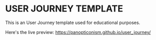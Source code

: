 # USER JOURNEY TEMPLATE #

This is an User Journey template used for educational purposes.

Here's the live preview:
<https://panopticonism.github.io/user_journey/>
